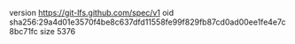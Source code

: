 version https://git-lfs.github.com/spec/v1
oid sha256:29a4d01e3570f4be8c637dfd11558fe99f829fb87cd0ad00ee1fe4e7c8bc71fc
size 5376

